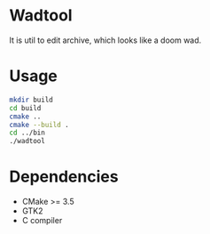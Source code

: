 # Wadtool
It is util to edit archive, which looks like a doom wad.

# Usage
```bash
mkdir build
cd build
cmake ..
cmake --build .
cd ../bin
./wadtool
```
# Dependencies
* CMake >= 3.5
* GTK2
* C compiler
